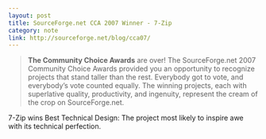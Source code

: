 ```yaml
---
layout: post
title: SourceForge.net CCA 2007 Winner - 7-Zip
category: note
link: http://sourceforge.net/blog/cca07/
---
```


<div class=txt>
<blockquote cite="http://sourceforge.net/blog/cca07/">
  <p><strong>The Community Choice Awards</strong> are over! The SourceForge.net 2007 Community Choice Awards provided you an opportunity to recognize projects that stand taller than the rest. Everybody got to vote, and everybody’s vote counted equally. The winning projects, each with superlative quality, productivity, and ingenuity, represent the cream of the crop on SourceForge.net.</p>
</blockquote>
<p>7-Zip wins Best Technical Design: The project most likely to inspire awe with its technical perfection.</p>
</div>